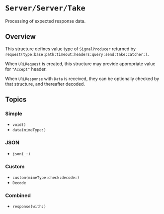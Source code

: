 # ``Server/Server/Take``

Processing of expected response data.

## Overview

This structure defines value type of `SignalProducer` returned by ``request(type:base:path:timeout:headers:query:send:take:catcher:)``.

When `URLRequest` is created, this structure may provide appropriate value for `"Accept"` header.

When `URLResponse` with `Data` is received, they can be optionally checked by that structure, and thereafter decoded.

## Topics

### Simple

- ``void()``
- ``data(mimeType:)``

### JSON

- ``json(_:)``

### Custom

- ``custom(mimeType:check:decode:)``
- ``Decode``

### Combined

- ``response(with:)``
